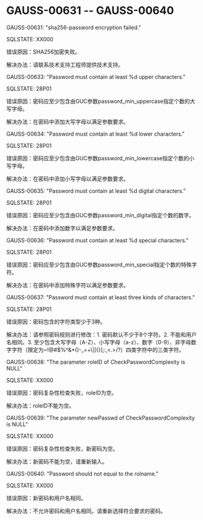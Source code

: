 # GAUSS-00631 -- GAUSS-00640<a name="ZH-CN_TOPIC_0000001162580244"></a>

GAUSS-00631: "sha256-password encryption failed."

SQLSTATE: XX000

错误原因：SHA256加密失败。

解决办法：请联系技术支持工程师提供技术支持。

GAUSS-00633: "Password must contain at least %d upper characters."

SQLSTATE: 28P01

错误原因：密码应至少包含由GUC参数password\_min\_uppercase指定个数的大写字母。

解决办法：在密码中添加大写字母以满足参数要求。

GAUSS-00634: "Password must contain at least %d lower characters."

SQLSTATE: 28P01

错误原因：密码应至少包含由GUC参数password\_min\_lowercase指定个数的小写字母。

解决办法：在密码中添加小写字母以满足参数要求。

GAUSS-00635: "Password must contain at least %d digital characters."

SQLSTATE: 28P01

错误原因：密码应至少包含由GUC参数password\_min\_digital指定个数的数字。

解决办法：在密码中添加数字以满足参数要求。

GAUSS-00636: "Password must contain at least %d special characters."

SQLSTATE: 28P01

错误原因：密码应至少包含由GUC参数password\_min\_special指定个数的特殊字符。

解决办法：在密码中添加特殊字符以满足参数要求。

GAUSS-00637: "Password must contain at least three kinds of characters."

SQLSTATE: 28P01

错误原因：密码包含的字符类型少于3种。

解决办法：请参照密码规则进行修改：1. 密码默认不少于8个字符。2. 不能和用户名相同。3. 至少包含大写字母（A-Z）、小写字母（a-z）、数字（0-9）、非字母数字字符（限定为\~!@\#$%^&\*\(\)-\_=+\\|\[\{\}\];:,<.\>/?）四类字符中的三类字符。

GAUSS-00638: "The parameter roleID of CheckPasswordComplexity is NULL"

SQLSTATE: XX000

错误原因：密码复杂性检查失败，roleID为空。

解决办法：roleID不能为空。

GAUSS-00639: "The parameter newPasswd of CheckPasswordComplexity is NULL"

SQLSTATE: XX000

错误原因：密码复杂性检查失败，新密码为空。

解决办法：新密码不能为空，请重新输入。

GAUSS-00640: "Password should not equal to the rolname."

SQLSTATE: XX000

错误原因：新密码和用户名相同。

解决办法：不允许密码和用户名相同。请重新选择符合要求的密码。

